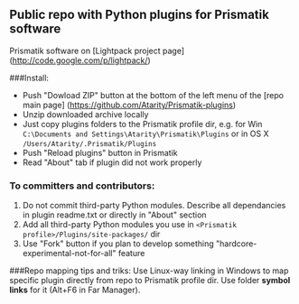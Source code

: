 Public repo with Python plugins for Prismatik software
-------------

Prismatik software on [Lightpack project page] (http://code.google.com/p/lightpack/)

###Install:
* Push "Dowload ZIP" button at the bottom of the left menu of the [repo main page] (https://github.com/Atarity/Prismatik-plugins)
* Unzip downloaded archive locally
* Just copy plugins folders to the Prismatik profile dir, e.g. for Win `C:\Documents and Settings\Atarity\Prismatik\Plugins` or in OS X `/Users/Atarity/.Prismatik/Plugins`
* Push "Reload plugins" button in Prismatik
* Read "About" tab if plugin did not work properly

### To committers and contributors:
1. Do not commit third-party Python modules. Describe all dependancies in plugin readme.txt or directly in "About" section
2. Add all third-party Python modules you use in `<Prismatik profile>/Plugins/site-packages/` dir
3. Use "Fork" button if you plan to develop something "hardcore-experimental-not-for-all" feature

###Repo mapping tips and triks:
Use Linux-way linking in Windows to map specific plugin directly from repo to Prismatik profile dir. Use folder **symbol links** for it (Alt+F6 in Far Manager).
